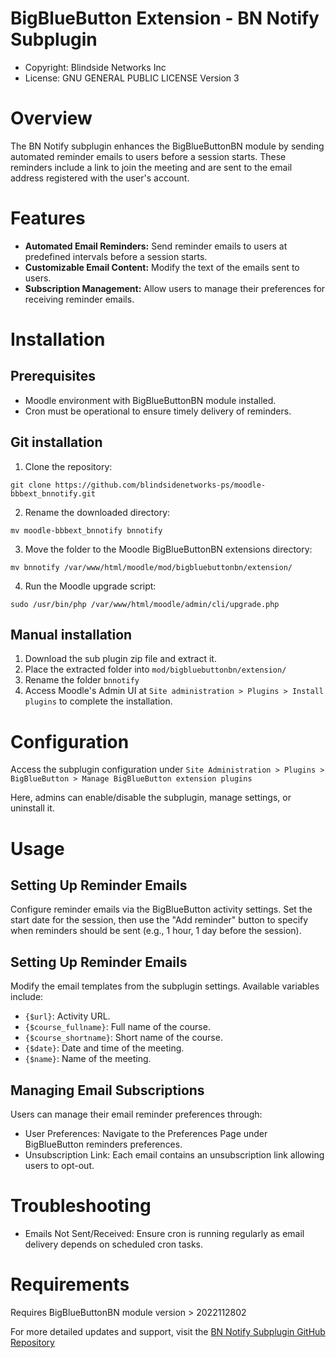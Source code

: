 BigBlueButton Extension - BN Notify Subplugin
=======================
* Copyright: Blindside Networks Inc
* License:  GNU GENERAL PUBLIC LICENSE Version 3


Overview
===========
The BN Notify subplugin enhances the BigBlueButtonBN module by sending automated reminder emails to users before a session starts. These reminders include a link to join the meeting and are sent to the email address registered with the user's account.


Features
===========
* **Automated Email Reminders:** Send reminder emails to users at predefined intervals before a session starts.
* **Customizable Email Content:** Modify the text of the emails sent to users.
* **Subscription Management:** Allow users to manage their preferences for receiving reminder emails.


Installation
============
Prerequisites
------------
* Moodle environment with BigBlueButtonBN module installed.
* Cron must be operational to ensure timely delivery of reminders.

Git installation
------------
1. Clone the repository:

`git clone https://github.com/blindsidenetworks-ps/moodle-bbbext_bnnotify.git`

2. Rename the downloaded directory:

`mv moodle-bbbext_bnnotify bnnotify`

3. Move the folder to the Moodle BigBlueButtonBN extensions directory:

`mv bnnotify /var/www/html/moodle/mod/bigbluebuttonbn/extension/`

4. Run the Moodle upgrade script:

`sudo /usr/bin/php /var/www/html/moodle/admin/cli/upgrade.php`

Manual installation
------------
1. Download the sub plugin zip file and extract it.
2. Place the extracted folder into `mod/bigbluebuttonbn/extension/`
3. Rename the folder `bnnotify`
4. Access Moodle's Admin UI at `Site administration > Plugins > Install plugins` to complete the installation.


Configuration
============
Access the subplugin configuration under
`Site Administration > Plugins > BigBlueButton > Manage BigBlueButton extension plugins`

Here, admins can enable/disable the subplugin, manage settings, or uninstall it.


Usage
============
Setting Up Reminder Emails
------------
Configure reminder emails via the BigBlueButton activity settings. Set the start date for the session, then use the "Add reminder" button to specify when reminders should be sent (e.g., 1 hour, 1 day before the session).

Setting Up Reminder Emails
------------
Modify the email templates from the subplugin settings. Available variables include:
* `{$url}`: Activity URL.
* `{$course_fullname}`: Full name of the course.
* `{$course_shortname}`: Short name of the course.
* `{$date}`: Date and time of the meeting.
* `{$name}`: Name of the meeting.

Managing Email Subscriptions
------------
Users can manage their email reminder preferences through:
* User Preferences: Navigate to the Preferences Page under BigBlueButton reminders preferences.
* Unsubscription Link: Each email contains an unsubscription link allowing users to opt-out.


Troubleshooting
============
* Emails Not Sent/Received: Ensure cron is running regularly as email delivery depends on scheduled cron tasks.


Requirements
============
Requires BigBlueButtonBN module version > 2022112802

For more detailed updates and support, visit the [BN Notify Subplugin GitHub Repository](https://github.com/blindsidenetworks-ps/moodle-bbbext_bnnotify)
